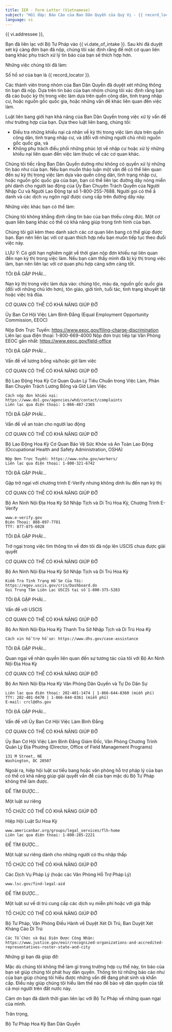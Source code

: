 ```yaml
---
title: IER - Form Letter (Vietnamese)
subject: "Hồi đáp: Báo Cáo của Ban Dân Quyền của Quý Vị - {{ record_locator }} từ Phòng {{ vi.section_name }}"
language: vi
---
```

{{ vi.addressee }},

Bạn đã liên lạc với Bộ Tư Pháp vào {{ vi.date_of_intake }}.  Sau khi đã duyệt xét kỹ càng đơn bạn đã nộp, chúng tôi xác định rằng để một cơ quan liên bang khác phụ trách xử lý tin báo của bạn sẽ thích hợp hơn.


Những việc chúng tôi đã làm:

Số hồ sơ của bạn là {{ record_locator }}.

Các thành viên trong nhóm của Ban Dân Quyền đã duyệt xét những thông tin bạn đã nộp.  Dựa trên tin báo của bạn nhóm chúng tôi xác định rằng bạn đã cáo buộc kỳ thị trong việc làm dựa trên quền công dân, tình trạng nhập cư, hoặc nguồn gốc quốc gia, hoặc những vấn đề khác liên quan đến việc làm.

Luật liên bang giới hạn khả năng của Ban Dân Quyền trong việc xử lý vấn đề như trường hợp của bạn.  Dựa theo luật liên bang, chúng tôi:

  - Điều tra những khiếu nại cá nhân về kỳ thị trong việc làm dựa trên quền công dân, tình trạng nhập cư, và (đối với những người chủ nhỏ) nguồn gốc quốc gia, và
  - Không phụ trách điều phối những phúc lợi về nhập cư hoặc xử lý những khiếu nại liên quan đến việc làm thuộc về các cơ quan khác.

Chúng tôi tiếc rằng Ban Dân Quyền dường như không có quyền xử lý những tin báo như của bạn. Nếu bạn muốn thảo luận một vấn đề có thể liên quan đến sự kỳ thị trong việc làm dựa vào quền công dân, tình trạng nhập cư, hoặc nguồn gốc quốc gia của bạn, bạn có thể liên lạc đường dây nóng miễn phí dành cho người lao động của Ủy Ban Chuyên Trách Quyền của Người Nhập Cư và Người Lao Động tại số 1-800-255-7688.  Người gọi có thể ầ danh và các dịch vụ ngôn ngữ được cung cấp trên đường dây này.


Những việc khác bạn có thể làm:

Chúng tôi không khẳng định rằng tin báo của bạn thiếu công đức. Một cơ quan liên bang khác có thể có khả năng giúp trong tình hình của bạn.

Chúng tôi gửi kèm theo danh sách các cơ quan liên bang có thể giúp được bạn.  Bạn nên liên lạc với cơ quan thích hợp nếu bạn muốn tiếp tục theo đuổi việc này.

LƯU Ý: Có giới hạn nghiêm ngặt về thời gian nộp đơn khiếu nại liên quan đến nạn kỳ thị trong việc làm.  Nếu bạn cảm thấy mình đã bị kỳ thị trong việc làm, bạn nên liên lạc với cơ quan phù hợp càng sớm càng tốt.


TÔI ĐÃ GẶP PHẢI…

Nạn kỳ thị trong việc làm dựa vào: chủng tộc, màu da, nguồn gốc quốc gia (đối với những chủ lớn hơn), tôn giáo, giới tính, tuổi tác, tình trạng khuyết tật hoặc việc trả đũa.

CƠ QUAN CÓ THỂ CÓ KHẢ NĂNG GIÚP ĐỠ

Ủy Ban Cơ Hội Việc Làm Bình Đẳng (Equal Employment Opportunity Commission, EEOC)

  Nộp Đơn Trực Tuyến: https://www.eeoc.gov/filing-charge-discrimination
  Liên lạc qua điện thoại: 1-800-669-4000
  Nộp đơn trực tiếp tại Văn Phòng EEOC gần nhất: https://www.eeoc.gov/field-office


TÔI ĐÃ GẶP PHẢI…

Vấn đề về lương bổng và/hoặc giờ làm việc

CƠ QUAN CÓ THỂ CÓ KHẢ NĂNG GIÚP ĐỠ

Bộ Lao Động Hoa Kỳ
Cơ Quan Quản Lý Tiêu Chuẩn trong Việc Làm, Phân Ban Chuyên Trách Lương Bổng và Giờ Làm Việc

    Cách nộp đơn khiếu nại: https://www.dol.gov/agencies/whd/contact/complaints
    Liên lạc qua điện thoại: 1-866-487-2365


TÔI ĐÃ GẶP PHẢI…

Vấn đề về an toàn cho người lao động

CƠ QUAN CÓ THỂ CÓ KHẢ NĂNG GIÚP ĐỠ

Bộ Lao Động Hoa Kỳ
Cơ Quan Bảo Vệ Sức Khỏe và An Toàn Lao Động (Occupational Health and Safety Administration, OSHA)

    Nộp Đơn Trực Tuyến: https://www.osha.gov/workers/
    Liên lạc qua điện thoại: 1-800-321-6742


TÔI ĐÃ GẶP PHẢI…

Gặp trở ngại với chương trình E-Verify nhưng không dính líu đến nạn kỳ thị

CƠ QUAN CÓ THỂ CÓ KHẢ NĂNG GIÚP ĐỠ

Bộ An Ninh Nội Địa Hoa Kỳ
Sở Nhập Tịch và Di Trú Hoa Kỳ, Chương Trình E-Verify

    www.e-verify.gov
    Điện Thoại: 888-897-7781
    TTY: 877-875-6028


TÔI ĐÃ GẶP PHẢI…

Trở ngại trong việc tìm thông tin về đơn tôi đã nộp lên USCIS chưa được giải quyết

CƠ QUAN CÓ THỂ CÓ KHẢ NĂNG GIÚP ĐỠ

Bộ An Ninh Nội Địa Hoa Kỳ
Sở Nhập Tịch và Di Trú Hoa Kỳ

    Kiểm Tra Tình Trạng Hồ Sơ Của Tôi: https://egov.uscis.gov/cris/Dashboard.do
    Gọi Trung Tâm Liên Lạc USCIS tại số 1-800-375-5283


TÔI ĐÃ GẶP PHẢI…

Vấn đề với USCIS

CƠ QUAN CÓ THỂ CÓ KHẢ NĂNG GIÚP ĐỠ

Bộ An Ninh Nội Địa Hoa Kỳ
Thanh Tra Sở Nhập Tịch và Di Trú Hoa Kỳ

    Cách xin hỗ trợ hồ sơ: https://www.dhs.gov/case-assistance


TÔI ĐÃ GẶP PHẢI…

Quan ngại về nhân quyền liên quan đến sự tương tác của tôi với Bộ An Ninh Nội Địa Hoa Kỳ

CƠ QUAN CÓ THỂ CÓ KHẢ NĂNG GIÚP ĐỠ

Bộ An Ninh Nội Địa Hoa Kỳ
Văn Phòng Dân Quyền và Tự Do Dân Sự

    Liên lạc qua điện thoại: 202-401-1474 | 1-866-644-8360 (miễn phí)
    TTY: 202-401-0470 | 1-866-644-8361 (miễn phí)
    E-mail: crcl@dhs.gov


TÔI ĐÃ GẶP PHẢI…

Vấn đề với Ủy Ban Cơ Hội Việc Làm Bình Đẳng

CƠ QUAN CÓ THỂ CÓ KHẢ NĂNG GIÚP ĐỠ

Ủy Ban Cơ Hội Việc Làm Bình Đẳng
Giám Đốc, Văn Phòng Chương Trình Quản Lý Địa Phương (Director, Office of Field Management Programs)

    131 M Street, NE 
    Washington, DC 20507


Ngoài ra, hiệp hội luật sư tiểu bang hoặc văn phòng hỗ trợ pháp lý của bạn có thể có khả năng giúp giải quyết vấn đề của bạn mặc dù Bộ Tư Pháp không thể làm được.


ĐỂ TÌM ĐƯỢC…

Một luật sư riêng

TỔ CHỨC CÓ THỂ CÓ KHẢ NĂNG GIÚP ĐỠ

Hiệp Hội Luật Sư Hoa Kỳ

    www.americanbar.org/groups/legal_services/flh-home
    Liên lạc qua điện thoại: 1-800-285-2221


ĐỂ TÌM ĐƯỢC…

Một luật sư riêng dành cho những người có thu nhập thấp

TỔ CHỨC CÓ THỂ CÓ KHẢ NĂNG GIÚP ĐỠ

Các Dịch Vụ Pháp Lý (hoặc các Văn Phòng Hỗ Trợ Pháp Lý)

    www.lsc.gov/find-legal-aid


ĐỂ TÌM ĐƯỢC…

Một luật sư về di trú cung cấp các dịch vụ miễn phí hoặc với giá thấp

TỔ CHỨC CÓ THỂ CÓ KHẢ NĂNG GIÚP ĐỠ

Bộ Tư Pháp, Văn Phòng Điều Hành về Duyệt Xét Di Trú, Ban Duyệt Xét Kháng Cáo Di Trú

    Các Tổ Chức và Đại Diện Được Công Nhận: https://www.justice.gov/eoir/recognized-organizations-and-accredited-representatives-roster-state-and-city


Những gì bạn đã giúp đỡ:

Mặc dù chúng tôi không thể làm gì trong trường hợp cụ thể này, tin báo của bạn sẽ giúp chúng tôi phát huy dân quyền. Thông tin từ những báo cáo như của bạn giúp chúng tôi hiểu được những vấn đề đang phát sinh và khẩn cấp.  Điều này giúp chúng tôi hiểu làm thế nào để bảo vệ dân quyền của tất cả mọi người trên đất nước này.

Cảm ơn bạn đã dành thời gian liên lạc với Bộ Tư Pháp về những quan ngại của mình.


Trân trọng,

Bộ Tư Pháp Hoa Kỳ
Ban Dân Quyền
